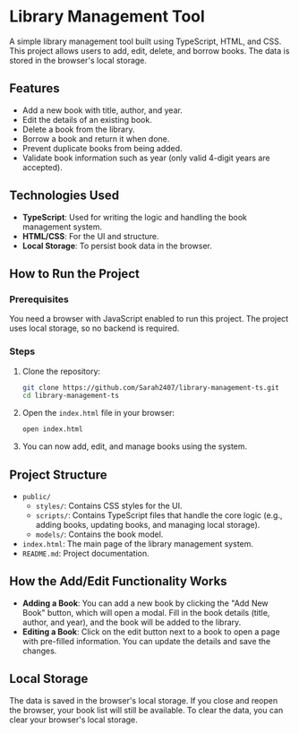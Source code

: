 # Library Management Tool

A simple library management tool built using TypeScript, HTML, and CSS. This project allows users to add, edit, delete, and borrow books. The data is stored in the browser's local storage.

## Features

- Add a new book with title, author, and year.
- Edit the details of an existing book.
- Delete a book from the library.
- Borrow a book and return it when done.
- Prevent duplicate books from being added.
- Validate book information such as year (only valid 4-digit years are accepted).

## Technologies Used

- **TypeScript**: Used for writing the logic and handling the book management system.
- **HTML/CSS**: For the UI and structure.
- **Local Storage**: To persist book data in the browser.

## How to Run the Project

### Prerequisites

You need a browser with JavaScript enabled to run this project. The project uses local storage, so no backend is required.

### Steps

1. Clone the repository:

   ```bash
   git clone https://github.com/Sarah2407/library-management-ts.git
   cd library-management-ts
   ```

2. Open the `index.html` file in your browser:

   ```bash
   open index.html
   ```

3. You can now add, edit, and manage books using the system.

## Project Structure

- `public/`
  - `styles/`: Contains CSS styles for the UI.
  - `scripts/`: Contains TypeScript files that handle the core logic (e.g., adding books, updating books, and managing local storage).
  - `models/`: Contains the book model.
- `index.html`: The main page of the library management system.
- `README.md`: Project documentation.

## How the Add/Edit Functionality Works

- **Adding a Book**: You can add a new book by clicking the "Add New Book" button, which will open a modal. Fill in the book details (title, author, and year), and the book will be added to the library.
- **Editing a Book**: Click on the edit button next to a book to open a page with pre-filled information. You can update the details and save the changes.

## Local Storage

The data is saved in the browser's local storage. If you close and reopen the browser, your book list will still be available. To clear the data, you can clear your browser's local storage.
